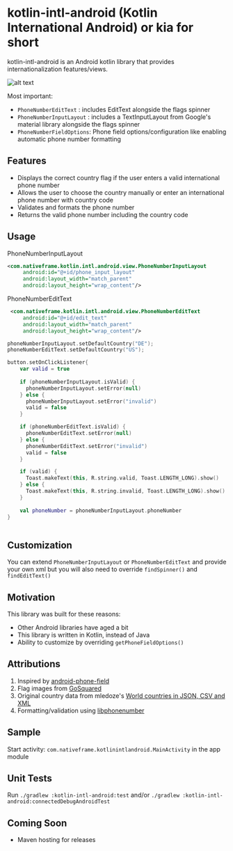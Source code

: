 kotlin-intl-android (Kotlin International Android) or kia for short
===================

kotlin-intl-android is an Android kotlin library that provides internationalization features/views.

![alt text](https://firebasestorage.googleapis.com/v0/b/images-de159.appspot.com/o/kotlin-intl-android-sample.gif?alt=media&token=edaa9b0a-73a8-4cc3-acba-426cc63ab94d "Sample")

Most important:

 * `PhoneNumberEditText` : includes EditText alongside the flags spinner
 * `PhoneNumberInputLayout` : includes a TextInputLayout from Google's material library alongside the flags spinner 
 * `PhoneNumberFieldOptions`: Phone field options/configuration like enabling automatic phone number formatting
 
## Features
 
 * Displays the correct country flag if the user enters a valid international phone number
 * Allows the user to choose the country manually or enter an international phone number with country code
 * Validates and formats the phone number 
 * Returns the valid phone number including the country code
 
## Usage

PhoneNumberInputLayout 
 
```xml
<com.nativeframe.kotlin.intl.android.view.PhoneNumberInputLayout
     android:id="@+id/phone_input_layout"
     android:layout_width="match_parent"
     android:layout_height="wrap_content"/>
```
 
PhoneNumberEditText
 
```xml
 <com.nativeframe.kotlin.intl.android.view.PhoneNumberEditText
     android:id="@+id/edit_text"
     android:layout_width="match_parent"
     android:layout_height="wrap_content"/>
```
 
```kotlin 
phoneNumberInputLayout.setDefaultCountry("DE");
phoneNumberEditText.setDefaultCountry("US");

button.setOnClickListener{
    var valid = true
    
    if (phoneNumberInputLayout.isValid) {
      phoneNumberInputLayout.setError(null)
    } else {
      phoneNumberInputLayout.setError("invalid")
      valid = false
    }

    if (phoneNumberEditText.isValid) {
      phoneNumberEditText.setError(null)
    } else {
      phoneNumberEditText.setError("invalid")
      valid = false
    }

    if (valid) {
      Toast.makeText(this, R.string.valid, Toast.LENGTH_LONG).show()
    } else {
      Toast.makeText(this, R.string.invalid, Toast.LENGTH_LONG).show()
    }
    
    val phoneNumber = phoneNumberInputLayout.phoneNumber
}
 
```

## Customization

You can extend `PhoneNumberInputLayout` or `PhoneNumberEditText` and provide your own xml but you will also need to override `findSpinner()` and `findEditText()`

## Motivation

This library was built for these reasons: 
 
 * Other Android libraries have aged a bit
 * This library is written in Kotlin, instead of Java
 * Ability to customize by overriding `getPhoneFieldOptions()`

## Attributions  

 1. Inspired by [android-phone-field](https://github.com/lamudi-gmbh/android-phone-field)
 2. Flag images from [GoSquared](https://www.gosquared.com/resources/flag-icons/)
 3. Original country data from mledoze's [World countries in JSON, CSV and XML](https://github.com/mledoze/countries)
 4. Formatting/validation using [libphonenumber](https://github.com/googlei18n/libphonenumber)


 ## Sample

 Start activity: `com.nativeframe.kotlinintlandroid.MainActivity` in the app module

 ## Unit Tests

 Run `./gradlew :kotlin-intl-android:test` and/or `./gradlew :kotlin-intl-android:connectedDebugAndroidTest`

## Coming Soon

* Maven hosting for releases